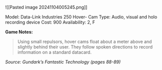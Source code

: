 ![[Pasted image 20241104005245.png]]

Model: Data-Link Industries 250 Hover- Cam
Type: Audio, visual and holo recording device
Cost: 900
Availability: 2, F

**Game Notes:** 
> Using small repulsors, hover cams float about a meter above and slightly behind their user. They follow spoken directions to record information on a standard datacard.

*Source: Gundark’s Fantastic Technology (pages 88-89)*